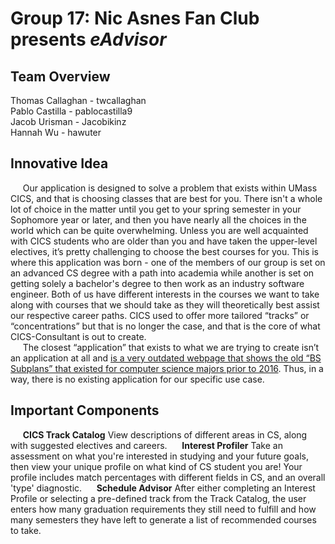# Group 17: Nic Asnes Fan Club presents *eAdvisor*

## Team Overview
Thomas Callaghan - twcallaghan <br>
Pablo Castilla - pablocastilla9 <br>
Jacob Urisman - Jacobikinz <br>
Hannah Wu - hawuter <br>

## Innovative Idea
&nbsp;&nbsp;&nbsp;&nbsp; Our application is designed to solve a problem that exists within UMass CICS, and that is choosing classes that are best for you. There isn't a whole lot of choice in the matter until you get to your spring semester in your Sophomore year or later, and then you have nearly all the choices in the world which can be quite overwhelming. Unless you are well acquainted with CICS students who are older than you and have taken the upper-level electives, it’s pretty challenging to choose the best courses for you. This is where this application was born - one of the members of our group is set on an advanced CS degree with a path into academia while another is set on getting solely a bachelor's degree to then work as an industry software engineer. Both of us have different interests in the courses we want to take along with courses that we should take as they will theoretically best assist our respective career paths. CICS used to offer more tailored “tracks” or “concentrations” but that is no longer the case, and that is the core of what CICS-Consultant is out to create. <br>
&nbsp;&nbsp;&nbsp;&nbsp; The closest “application” that exists to what we are trying to create isn’t an application at all and [is a very outdated webpage that shows the old “BS Subplans” that existed for computer science majors prior to 2016](https://www.cics.umass.edu/ugrad-education/concentrations). Thus, in a way, there is no existing application for our specific use case.


## Important Components
&nbsp;&nbsp;&nbsp;&nbsp; **CICS Track Catalog** View descriptions of different areas in CS, along with suggested electives and careers.
&nbsp;&nbsp;&nbsp;&nbsp; **Interest Profiler** Take an assessment on what you're interested in studying and your future goals, then view your unique profile on what kind of CS student you are! Your profile includes match percentages with different fields in CS, and an overall 'type' diagnostic.
&nbsp;&nbsp;&nbsp;&nbsp; **Schedule Advisor** After either completing an Interest Profile or selecting a pre-defined track from the Track Catalog, the user enters how many graduation requirements they still need to fulfill and how many semesters they have left to generate a list of recommended courses to take.
